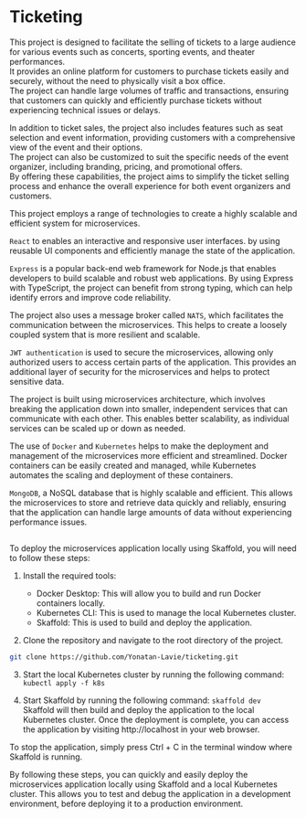 # Ticketing 
This project is designed to facilitate the selling of tickets to a large audience for various events such as concerts, sporting events, and theater performances.  
It provides an online platform for customers to purchase tickets easily and securely, without the need to physically visit a box office.   
The project can handle large volumes of traffic and transactions, ensuring that customers can quickly and efficiently purchase tickets without experiencing technical issues or delays.

In addition to ticket sales, the project also includes features such as seat selection and event information, providing customers with a comprehensive view of the event and their options.   
The project can also be customized to suit the specific needs of the event organizer, including branding, pricing, and promotional offers.   
By offering these capabilities, the project aims to simplify the ticket selling process and enhance the overall experience for both event organizers and customers.


This project employs a range of technologies to create a highly scalable and efficient system for microservices.  

`React` to enables an interactive and responsive user interfaces. by using reusable UI components and efficiently manage the state of the application.

`Express` is a popular back-end web framework for Node.js that enables developers to build scalable and robust web applications. By using Express with TypeScript, the project can benefit from strong typing, which can help identify errors and improve code reliability.

The project also uses a message broker called `NATS`, which facilitates the communication between the microservices. This helps to create a loosely coupled system that is more resilient and scalable.

`JWT authentication` is used to secure the microservices, allowing only authorized users to access certain parts of the application. This provides an additional layer of security for the microservices and helps to protect sensitive data.

The project is built using microservices architecture, which involves breaking the application down into smaller, independent services that can communicate with each other. This enables better scalability, as individual services can be scaled up or down as needed.

The use of `Docker` and `Kubernetes` helps to make the deployment and management of the microservices more efficient and streamlined. Docker containers can be easily created and managed, while Kubernetes automates the scaling and deployment of these containers.

`MongoDB`, a NoSQL database that is highly scalable and efficient. This allows the microservices to store and retrieve data quickly and reliably, ensuring that the application can handle large amounts of data without experiencing performance issues.

##


To deploy the microservices application locally using Skaffold, you will need to follow these steps:

1. Install the required tools:

   - Docker Desktop: This will allow you to build and run Docker containers locally.
   - Kubernetes CLI: This is used to manage the local Kubernetes cluster.
   - Skaffold: This is used to build and deploy the application.
2.  Clone the repository and navigate to the root directory of the project.
```bash
git clone https://github.com/Yonatan-Lavie/ticketing.git
```

3. Start the local Kubernetes cluster by running the following command: ```kubectl apply -f k8s``` 

4. Start Skaffold by running the following command: ```skaffold dev```  
Skaffold will then build and deploy the application to the local Kubernetes cluster. Once the deployment is complete, you can access the application by visiting http://localhost in your web browser.

To stop the application, simply press Ctrl + C in the terminal window where Skaffold is running.

By following these steps, you can quickly and easily deploy the microservices application locally using Skaffold and a local Kubernetes cluster. This allows you to test and debug the application in a development environment, before deploying it to a production environment.

